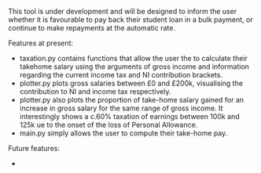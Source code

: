 This tool is under development and will be designed to inform the user whether it is favourable to pay back their student loan in a bulk payment, or continue to make repayments at the automatic rate.

Features at present:

- taxation.py contains functions that allow the user the to calculate their takehome salary using the arguments of gross income and information regarding the current income tax and NI contribution brackets.
- plotter.py plots gross salaries between £0 and £200k, visualising the contribution to NI and income tax respectively.
- plotter.py also plots the proportion of take-home salary gained for an increase in gross salary for the same range of gross income. It interestingly shows a c.60% taxation of earnings between 100k and 125k ue to the onset of the loss of Personal Allowance.
- main.py simply allows the user to compute their take-home pay. 

Future features:

-


